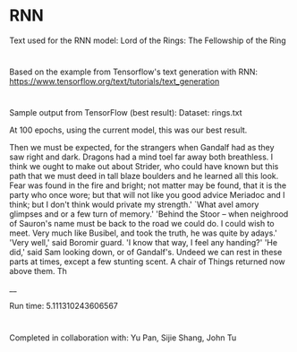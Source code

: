 # RNN
Text used for the RNN model: Lord of the Rings: The Fellowship of the Ring
#
Based on the example from Tensorflow's text generation with RNN:
https://www.tensorflow.org/text/tutorials/text_generation
#
Sample output from TensorFlow (best result):
Dataset: rings.txt

At 100 epochs, using the current model, this was our best result.

Then we must be expected, for the strangers when Gandalf had as they saw right and dark. Dragons had a mind toel far away both breathless. I think we ought to make out about Strider, who could have known but this path that we must deed in tall blaze boulders and he learned all this look. Fear was found in the fire and bright;
           not matter may be found, that it is the party who once wore; but that will not like you good advice Meriadoc and I think; but I don't think would private my strength.'
     `What avel amory glimpses and or a few turn of memory.'
     'Behind the Stoor – when neighrood of Sauron's name must be back to the road we could do. I could wish to meet. Very much like Busibel, and took the truth, he was quite by adays.'
     'Very well,' said Boromir guard. 'I know that way, I feel any handing?'
     'He did,' said Sam looking down, or of Gandalf's. Undeed we can rest in these parts at times, except a few stunting scent. A chair of Things returned now above them. Th 

__

Run time: 5.111310243606567
#
Completed in collaboration with: Yu Pan, Sijie Shang, John Tu
